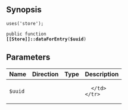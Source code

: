 ## Synopsis

<code>uses('store');</code>

<code>public function <b>[[Store]]::dataForEntry</b>(<b>$uuid</b>)</code>

## Parameters

<table>
  <thead>
    <tr>
      <th>Name</th>
      <th>Direction</th>
      <th>Type</th>
      <th>Description</th>
    </tr>
  </thead>
  <tbody>
    <tr>
      <td><code>$uuid</code>
      <td><i></i></td>
      <td></td>
      <td>

      </td>
    </tr>
  </tbody>
</table>

